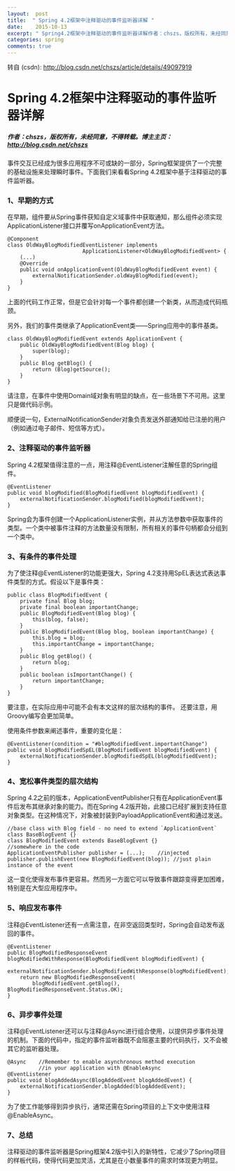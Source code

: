 ```yaml
---
layout:  post
title:  " Spring 4.2框架中注释驱动的事件监听器详解 "
date:    2015-10-13
excerpt: " Spring4.2框架中注释驱动的事件监听器详解作者：chszs，版权所有，未经同意，不得转载。博主主页：http://blog.csdn.net/chszs事件交互已经成为很多应用程序不可或缺的一部分，Spring框架提供了一个完整的基础设施来处理瞬时事件。下面我们来看看Spring4.2框架中基于注释驱动的事件监听器。1、早期的方式在早期，组件要从Spring事件获知自定义域事件中... "
categories: spring 
comments: true
---
```

转自 (csdn): http://blog.csdn.net/chszs/article/details/49097919
<div class="markdown_views">
 <h1 id="spring-42框架中注释驱动的事件监听器详解">Spring 4.2框架中注释驱动的事件监听器详解</h1> 
 <h5 id="作者chszs版权所有未经同意不得转载博主主页httpblogcsdnnetchszs">作者：chszs，版权所有，未经同意，不得转载。博主主页：<a href="http://blog.csdn.net/chszs">http://blog.csdn.net/chszs</a></h5> 
 <p>事件交互已经成为很多应用程序不可或缺的一部分，Spring框架提供了一个完整的基础设施来处理瞬时事件。下面我们来看看Spring 4.2框架中基于注释驱动的事件监听器。</p> 
 <h3 id="1早期的方式">1、早期的方式</h3> 
 <p>在早期，组件要从Spring事件获知自定义域事件中获取通知，那么组件必须实现ApplicationListener接口并覆写onApplicationEvent方法。</p> 
 <pre><code>@Component
class OldWayBlogModifiedEventListener implements
                        ApplicationListener&lt;OldWayBlogModifiedEvent&gt; {
    (...)
    @Override
    public void onApplicationEvent(OldWayBlogModifiedEvent event) {
        externalNotificationSender.oldWayBlogModified(event);
    }
}
</code></pre> 
 <p>上面的代码工作正常，但是它会针对每一个事件都创建一个新类，从而造成代码瓶颈。</p> 
 <p>另外，我们的事件类继承了ApplicationEvent类——Spring应用中的事件基类。</p> 
 <pre><code>class OldWayBlogModifiedEvent extends ApplicationEvent {
    public OldWayBlogModifiedEvent(Blog blog) {
        super(blog);
    }
    public Blog getBlog() {
        return (Blog)getSource();
    }
}
</code></pre> 
 <p>请注意，在事件中使用Domain域对象有明显的缺点，在一些场景下不可用。这里只是做代码示例。</p> 
 <p>顺便说一句，ExternalNotificationSender对象负责发送外部通知给已注册的用户（例如通过电子邮件、短信等方式）。</p> 
 <h3 id="2注释驱动的事件监听器">2、注释驱动的事件监听器</h3> 
 <p>Spring 4.2框架值得注意的一点，用注释@EventListener注解任意的Spring组件。</p> 
 <pre><code>@EventListener
public void blogModified(BlogModifiedEvent blogModifiedEvent) {
    externalNotificationSender.blogModified(blogModifiedEvent);
}
</code></pre> 
 <p>Spring会为事件创建一个ApplicationListener实例，并从方法参数中获取事件的类型。一个类中被事件注释的方法数量没有限制，所有相关的事件句柄都会分组到一个类中。</p> 
 <h3 id="3有条件的事件处理">3、有条件的事件处理</h3> 
 <p>为了使注释@EventListener的功能更强大，Spring 4.2支持用SpEL表达式表达事件类型的方式。假设以下是事件类：</p> 
 <pre><code>public class BlogModifiedEvent {
    private final Blog blog;
    private final boolean importantChange;
    public BlogModifiedEvent(Blog blog) {
        this(blog, false);
    }
    public BlogModifiedEvent(Blog blog, boolean importantChange) {
        this.blog = blog;
        this.importantChange = importantChange;
    }
    public Blog getBlog() {
        return blog;
    }
    public boolean isImportantChange() {
        return importantChange;
    }
}
</code></pre> 
 <p>要注意，在实际应用中可能不会有本文这样的层次结构的事件。  还要注意，用Groovy编写会更加简单。</p> 
 <p>使用条件参数来阐述事件，重要的变化是：</p> 
 <pre><code>@EventListener(condition = "#blogModifiedEvent.importantChange")
public void blogModifiedSpEL(BlogModifiedEvent blogModifiedEvent) {
    externalNotificationSender.blogModifiedSpEL(blogModifiedEvent);
}
</code></pre> 
 <h3 id="4宽松事件类型的层次结构">4、宽松事件类型的层次结构</h3> 
 <p>Spring 4.2之前的版本，ApplicationEventPublisher只有在ApplicationEvent事件后发布其继承对象的能力。而在Spring 4.2版开始，此接口已经扩展到支持任意对象类型。在这种情况下，对象被封装到PayloadApplicationEvent和通过发送。</p> 
 <pre><code>//base class with Blog field - no need to extend `ApplicationEvent`
class BaseBlogEvent {}
class BlogModifiedEvent extends BaseBlogEvent {}
//somewhere in the code
ApplicationEventPublisher publisher = (...);    //injected
publisher.publishEvent(new BlogModifiedEvent(blog)); //just plain instance of the event
</code></pre> 
 <p>这一变化使得发布事件更容易。然而另一方面它可以导致事件跟踪变得更加困难，特别是在大型应用程序中。</p> 
 <h3 id="5响应发布事件">5、响应发布事件</h3> 
 <p>注释@EventListener还有一点需注意，在非空返回类型时，Spring会自动发布返回的事件。</p> 
 <pre><code>@EventListener
public BlogModifiedResponseEvent blogModifiedWithResponse(BlogModifiedEvent blogModifiedEvent) {
    externalNotificationSender.blogModifiedWithResponse(blogModifiedEvent);
    return new BlogModifiedResponseEvent(
        blogModifiedEvent.getBlog(), BlogModifiedResponseEvent.Status.OK);
}
</code></pre> 
 <h3 id="6异步事件处理">6、异步事件处理</h3> 
 <p>注释@EventListener还可以与注释@Async进行组合使用，以提供异步事件处理的机制。下面的代码中，指定的事件监听器既不会阻塞主要的代码执行，又不会被其它的监听器处理。</p> 
 <pre><code>@Async    //Remember to enable asynchronous method execution 
          //in your application with @EnableAsync
@EventListener
public void blogAddedAsync(BlogAddedEvent blogAddedEvent) {
    externalNotificationSender.blogAdded(blogAddedEvent);
}
</code></pre> 
 <p>为了使工作能够得到异步执行，通常还需在Spring项目的上下文中使用注释@EnableAsync。</p> 
 <h3 id="7总结">7、总结</h3> 
 <p>注释驱动的事件监听器是Spring框架4.2版中引入的新特性，它减少了Spring项目的样板代码，使得代码更加灵活，尤其是在小数量事件的需求时体现更为明显。</p>
</div>